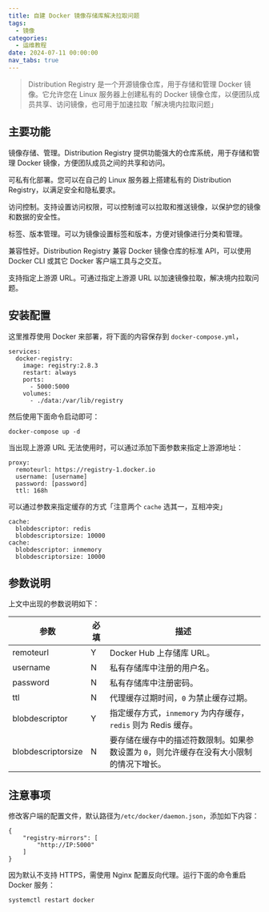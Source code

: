 ```yaml
---
title: 自建 Docker 镜像存储库解决拉取问题
tags:
  - 镜像
categories:
  - 运维教程
date: 2024-07-11 00:00:00
nav_tabs: true
---
```


> Distribution Registry 是一个开源镜像仓库，用于存储和管理 Docker 镜像。它允许您在 Linux 服务器上创建私有的 Docker 镜像仓库，以便团队成员共享、访问镜像，也可用于加速拉取「解决境内拉取问题」

<!-- more -->

## 主要功能

镜像存储、管理。Distribution Registry 提供功能强大的仓库系统，用于存储和管理 Docker 镜像，方便团队成员之间的共享和访问。

可私有化部署。您可以在自己的 Linux 服务器上搭建私有的 Distribution Registry，以满足安全和隐私要求。

访问控制。支持设置访问权限，可以控制谁可以拉取和推送镜像，以保护您的镜像和数据的安全性。

标签、版本管理。可以为镜像设置标签和版本，方便对镜像进行分类和管理。

兼容性好。Distribution Registry 兼容 Docker 镜像仓库的标准 API，可以使用 Docker CLI 或其它 Docker 客户端工具与之交互。

支持指定上游源 URL。可通过指定上游源 URL 以加速镜像拉取，解决境内拉取问题。

## 安装配置

这里推荐使用 Docker 来部署，将下面的内容保存到 `docker-compose.yml`，

```
services:
  docker-registry:
    image: registry:2.8.3
    restart: always
    ports:
      - 5000:5000
    volumes:
      - ./data:/var/lib/registry
```

然后使用下面命令启动即可：

```
docker-compose up -d
```

当出现上游源 URL 无法使用时，可以通过添加下面参数来指定上游源地址：

```
proxy:
  remoteurl: https://registry-1.docker.io
  username: [username]
  password: [password]
  ttl: 168h
```

可以通过参数来指定缓存的方式「注意两个 `cache` 选其一，互相冲突」

```
cache:
  blobdescriptor: redis
  blobdescriptorsize: 10000
cache:
  blobdescriptor: inmemory
  blobdescriptorsize: 10000
```

## 参数说明

上文中出现的参数说明如下：

| 参数 | 必填 | 描述 |
| - | - | - |
| remoteurl | Y | Docker Hub 上存储库 URL。 |
| username | N | 私有存储库中注册的用户名。 |
| password | N | 私有存储库中注册密码。 |
| ttl | N | 代理缓存过期时间，`0` 为禁止缓存过期。 |
| blobdescriptor | Y | 指定缓存方式，`inmemory` 为内存缓存，`redis` 则为 Redis 缓存。 |
| blobdescriptorsize | N | 要存储在缓存中的描述符数限制。如果参数设置为 `0`，则允许缓存在没有大小限制的情况下增长。 |

## 注意事项

修改客户端的配置文件，默认路径为`/etc/docker/daemon.json`，添加如下内容：

```
{
	"registry-mirrors": [
		"http://IP:5000"
	]
}
```

因为默认不支持 HTTPS，需使用 Nginx 配置反向代理。运行下面的命令重启 Docker 服务：

```
systemctl restart docker
```